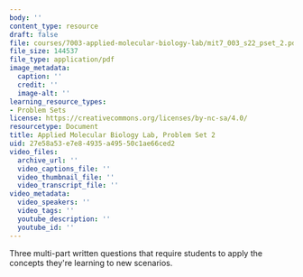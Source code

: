 ```yaml
---
body: ''
content_type: resource
draft: false
file: courses/7003-applied-molecular-biology-lab/mit7_003_s22_pset_2.pdf
file_size: 144537
file_type: application/pdf
image_metadata:
  caption: ''
  credit: ''
  image-alt: ''
learning_resource_types:
- Problem Sets
license: https://creativecommons.org/licenses/by-nc-sa/4.0/
resourcetype: Document
title: Applied Molecular Biology Lab, Problem Set 2
uid: 27e58a53-e7e8-4935-a495-50c1ae66ced2
video_files:
  archive_url: ''
  video_captions_file: ''
  video_thumbnail_file: ''
  video_transcript_file: ''
video_metadata:
  video_speakers: ''
  video_tags: ''
  youtube_description: ''
  youtube_id: ''
---
```

Three multi-part written questions that require students to apply the concepts they're learning to new scenarios.